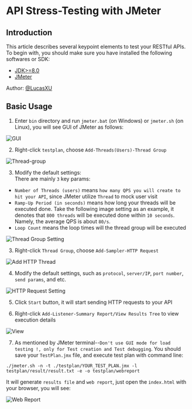 # API Stress-Testing with JMeter
## Introduction
This article describes several keypoint elements to test your RESTful APIs. To begin with, you should make sure you have installed the following softwares or SDK:
- [JDK>=8.0](https://www.oracle.com/technetwork/java/javase/downloads/index.html)
- [JMeter](https://jmeter.apache.org/download_jmeter.cgi)

Author: [@LucasXU](https://github.com/lucasxlu)


## Basic Usage
1. Enter `bin` directory and run `jmeter.bat` (on Windows) or `jmeter.sh` (on Linux), you will see GUI of JMeter as follows:  

![GUI](./api_testing/gui.png)

2. Right-click `testplan`, choose `Add-Threads(Users)-Thread Group`

![Thread-group](./api_testing/add_thread_group.png)

3. Modify the default settings:  
There are mainly `3` key params:
* `Number of Threads (users)` means `how many QPS you will create to hit your API`, since JMeter utilize `Thread` to mock user visit
* `Ramp-Up Period (in seconds)` means how long your threads will be executed done. Take the following image setting as an example, it denotes that `800 threads` will be executed done within `10 seconds`. Namely, the average QPS is about `80/s`.
* `Loop Count` means the loop times will the thread group will be executed

![Thread Group Setting](./api_testing/thread_group_setting.png)

3. Right-click `Thread Group`, choose `Add-Sampler-HTTP Request`

![Add HTTP Thread](./api_testing/add_http_thread.png)

4. Modify the default settings, such as `protocol`, `server/IP`, `port number`, `send params`, and etc.

![HTTP Request Setting](./api_testing/http_request_setting.png)

5. Click `Start` button, it will start sending HTTP requests to your API

6. Right-click `Add-Listener-Summary Report/View Results Tree` to view execution details

![View](./api_testing/view.png)

7. As mentioned by JMeter terminal--`Don't use GUI mode for load testing !, only for Test creation and Test debugging`. You should save your `TestPlan.jmx` file, and execute test plan with command line:  
```shell
./jmeter.sh -n -t ./testplan/YOUR_TEST_PLAN.jmx -l testplan/result/result.txt -e -o testplan/webreport
```  
It will generate `results file` and `web report`, just open the `index.html` with your browser, you will see:

![Web Report](./api_testing/webreport.png)

